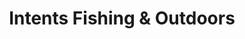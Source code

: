 ---
title: "Intents Fishing & Outdoors"
url: /mulwala/intents-fishing-und-outdoors/
shop: Outdoor
---